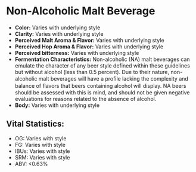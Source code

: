 # Non-Alcoholic Malt Beverage

- **Color:** Varies with underlying style
- **Clarity:** Varies with underlying style
- **Perceived Malt Aroma & Flavor:** Varies with underlying style
- **Perceived Hop Aroma & Flavor:** Varies with underlying style
- **Perceived bitterness:** Varies with underlying style
- **Fermentation Characteristics:** Non-alcoholic (NA) malt beverages can emulate the character of any beer style defined within these guidelines but without alcohol (less than 0.5 percent). Due to their nature, non-alcoholic malt beverages will have a proﬁle lacking the complexity and balance of ﬂavors that beers containing alcohol will display. NA beers should be assessed with this is mind, and should not be given negative evaluations for reasons related to the absence of alcohol.
- **Body:** Varies with underlying style

## Vital Statistics:

- OG: Varies with style 
- FG: Varies with style 
- IBUs: Varies with style 
- SRM: Varies with style 
- ABV: <0.63%
